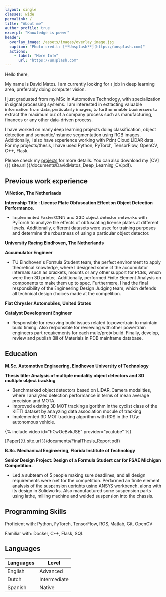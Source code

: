 ```yaml
---
layout: single
classes: wide
permalink: /
title: "About me"
author_profile: true
excerpt: "Knowledge is power"
header:
  overlay_image: /assets/images/overlay_image.jpg
  caption: "Photo credit: [**Unsplash**](https://unsplash.com)"
  actions:
    - label: "More Info"
      url: "https://unsplash.com"
---
```


Hello there, 

My name is David Matos. I am currently looking for a job in deep learning area, preferably doing computer vision. 

I just graduated from my MSc in Automotive Technology, with specialization in signal processing systems.  I am interested in extracting valuable information from data, particularly images,  to further enable businesses to extract the maximum out of a company process such as manufacturing,  finances or any other data-driven process.

I have worked on many deep learning projects doing classification, object detection and semantic/instance segmentation using RGB images. Additionally, I also have experience working with Point Cloud LiDAR data. For my projects/thesis, I have used Python, PyTorch, TensorFlow, OpenCV, C++, Flask.

Please check my [projects]({{site.url}}/projects) for more details. You can also download my [CV]({{ site.url }}/documents/DavidMatos_Deep_Learning_CV.pdf).


## Previous work experience

**ViNotion, The Netherlands**

**Internship Title : License Plate Obfuscation Effect on Object Detection Performance**. 
* Implemented  FasterRCNN and SSD object detector networks with PyTorch to analyze the effects of obfuscating license plates  at different levels. Additionally, different datasets were used for training purposes and determine the robustness of using a particular object detector.

**University Racing Eindhoven, The Netherlands**

**Accumulator Engineer**

* TU Eindhoven's Formula Student team, the perfect environment to apply theoretical knowledge, where I designed some of the accumulator internals such as brackets, mounts or any other support for PCBs, which were then 3D printed. Additionally, performed Finite Element Analysis on components to make them up to spec. Furthermore, I had the final responsibility of the Engineering Design Judging team, which defends all technical design choices made at the competition.

**Fiat Chrysler Automobiles, United States**

**Catalyst Development Engineer**

* Responsible for resolving build issues related to powertrain to maintain build timing. Also responsible for reviewing with other powertrain engineers part requirements for each mule/proto build. Finally, develop, review and publish Bill of Materials in PDB mainframe database.


## Education
**M.Sc. Automotive Engineering, Eindhoven University of Technology**

**Thesis title: Analysis of multiple modality object detectors and 3D multiple object tracking**

* Benchmarked object detectors based on LiDAR, Camera modalities, where I analyzed detection performance in terms of mean average precision and MOTA.
* Improved existing 3D MOT tracking algorithm  in the cyclist class of the KITTI dataset by analyzing data association module of tracking
* Implemented 3D MOT tracking algorithm with ROS in the TU\e autonomous vehicle.

{% include video id="hCwOeBvkJSE" provider="youtube" %}

[Paper]({{ site.url }}/documents/FinalThesis_Report.pdf)  


**B.Sc. Mechanical Engineering, Florida Institute of Technology**

**Senior Design Project: Design of a Formula Student car for FSAE Michigan Competition.**

* Led a subteam of 5 people making sure deadlines, and all design requirements were met for the competition. Performed an finite element analysis of the suspension uprights using ANSYS workbench, along with its design in Solidworks. Also manufactured some suspension parts using lathe, milling machine and welded suspension into the chassis.


## Programming Skills
Proficient with: Python, PyTorch, TensorFlow, ROS, Matlab, Git, OpenCV

Familiar with: Docker, C++, Flask, SQL

## Languages

| Languages 	|     Level    	|
| ---------	    | ------------	|
|  English  	|   Advanced   	|
|   Dutch   	| Intermediate 	|
|  Spanish  	|    Native    	|




